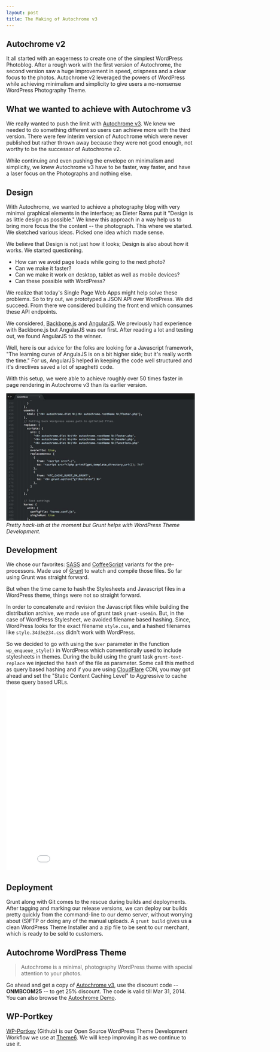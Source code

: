 ```yaml
---
layout: post
title: The Making of Autochrome v3
---
```


## Autochrome v2

It all started with an eagerness to create one of the simplest WordPress Photoblog. After a rough work with the first version of Autochrome, the second version saw a huge improvement in speed, crispness and a clear focus to the photos. Autochrome v2 leveraged the powers of WordPress while achieving minimalism and simplicity to give users a no-nonsense WordPress Photography Theme.

## What we wanted to achieve with Autochrome v3

We really wanted to push the limit with <a href="http://theme6.com/autochrome/">Autochrome v3</a>. We knew we needed to do something different so users can achieve more with the third version. There were few interim version of Autochrome which were never published but rather thrown away because they were not good enough, not worthy to be the successor of Autochrome v2.

While continuing and even pushing the envelope on minimalism and simplicity, we knew Autochrome v3 have to be faster, way faster, and have a laser focus on the Photographs and nothing else.


## Design

With Autochrome, we wanted to achieve a photography blog with very minimal graphical elements in the interface; as Dieter Rams put it "Design is as little design as possible." We knew this approach in a way help us to bring more focus the the content -- the photograph. This where we started. We sketched various ideas. Picked one idea which made sense.

We believe that Design is not just how it looks; Design is also about how it works. We started questioning.

* How can we avoid page loads while going to the next photo?
* Can we make it faster?
* Can we make it work on desktop, tablet as well as mobile devices?
* Can these possible with WordPress?

We realize that today's Single Page Web Apps might help solve these problems. So to try out, we prototyped a JSON API over WordPress. We did succeed. From there we considered building the front end which consumes these API endpoints.

We considered, <a href="http://backbonejs.org/">Backbone.js</a> and <a href="http://angularjs.org/">AngularJS</a>. We previously had experience with Backbone.js but AngularJS was our first. After reading a lot and testing out, we found AngularJS to the winner.

Well, here is our advice for the folks are looking for a Javascript framework, "The learning curve of AngulaJS is on a bit higher side; but it's really worth the time." For us, AngularJS helped in keeping the code well structured and it's directives saved a lot of spaghetti code.

With this setup, we were able to achieve roughly over 50 times faster in page rendering in Autochrome v3 than its earlier version.

![Autochrome Grunt)](/static/2014/autochrome-grunt.jpg)
_Pretty hack-ish at the moment but Grunt helps with WordPress Theme Development._

## Development

We chose our favorites: <a href="http://sass-lang.com/">SASS</a> and <a href="http://coffeescript.org/">CoffeeScript</a> variants for the pre-processors. Made use of <a href="http://gruntjs.com/">Grunt</a> to watch and compile those files. So far using Grunt was straight forward.

But when the time came to hash the Stylesheets and Javascript files in a WordPress theme, things were not so straight forward.

In order to concatenate and revision the Javascript files while building the distribution archive, we made use of grunt task <code>grunt-usemin</code>. But, in the case of WordPress Stylesheet, we avoided filename based hashing. Since, WordPress looks for the exact filename <code>style.css</code>, and a hashed filenames like <code>style.34d3e234.css</code> didn't work with WordPress. 

So we decided to go with using the <code>$ver</code> parameter in the function <code>wp_enqueue_style()</code> in WordPress which conventionally used to include stylesheets in themes. During the build using the grunt task <code>grunt-text-replace</code> we injected the hash of the file as parameter. Some call this method as query based hashing and if you are using <a href="http://www.cloudflare.com/">CloudFlare</a> CDN, you may got ahead and set the "Static Content Caching Level" to Aggressive to cache these query based URLs.

<iframe width="853" height="480" src="//www.youtube.com/embed/4zUnFMUdnvI?rel=0" frameborder="0" allowfullscreen></iframe>

## Deployment

Grunt along with Git comes to the rescue during builds and deployments. After tagging and marking our release versions, we can deploy our builds pretty quickly from the command-line to our demo server, without worrying about (S)FTP or doing any of the manual uploads. A <code>grunt build</code> gives us a clean WordPress Theme Installer and a zip file to be sent to our merchant, which is ready to be sold to customers.

## Autochrome WordPress Theme

> Autochrome is a minimal, photography WordPress theme with special attention to your photos.

Go ahead and get a copy of <a href="http://theme6.com/autochrome/">Autochrome v3</a>, use the discount code -- <strong>ONMBCOM25</strong> -- to get 25% discount. The code is valid till Mar 31, 2014. You can also browse the <a href="http://demo-wp.theme6.com/autochrome/">Autochrome Demo</a>.

## WP-Portkey

<a href="https://github.com/theme6/wp-portkey">WP-Portkey</a> (Github) is our Open Source WordPress Theme Development Workflow we use at <a href="http://theme6.com/">Theme6</a>. We will keep improving it as we continue to use it.
